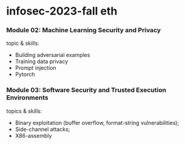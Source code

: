 # infosec-2023-fall eth

### Module 02: Machine Learning Security and Privacy
topic & skills: 
  - Building adversarial examples
  - Training data privacy
  - Prompt injection
  - Pytorch
  

### Module 03: Software Security and Trusted Execution Environments
topics & skills: 
  - Binary exploitation (buffer overflow, format-string vulnerabilities); 
  - Side-channel attacks; 
  - X86-assembly 
